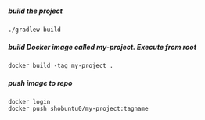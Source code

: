 ##### build the project

    ./gradlew build

##### build Docker image called my-project. Execute from root

    docker build -tag my-project .
    
##### push image to repo 
    docker login
    docker push shobuntu0/my-project:tagname
